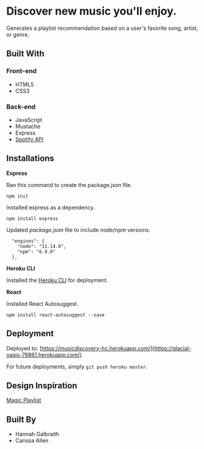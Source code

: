 # Discover new music you'll enjoy.

Generates a playlist recommendation based on a user's favorite song, artist, or genre.

## Built With
### Front-end
* HTML5
* CSS3
### Back-end
* JavaScript
* Mustache
* Express
* [Spotify API](https://developer.spotify.com/documentation/web-api/reference/browse/get-recommendations/)

## Installations

**Express**

Ran this command to create the package.json file.

`npm init`

Installed express as a dependency.

`npm install express`

Updated _package.json_ file to include node/npm versions.

```
  "engines": {
    "node": "11.14.0",
    "npm": "6.9.0"
  },
```

**Heroku CLI**

Installed the [Heroku CLI](https://devcenter.heroku.com/articles/getting-started-with-nodejs#set-up) for deployment.

**React**

Installed React Autosuggest.

`npm install react-autosuggest --save`

## Deployment

Deployed to: [https://musicdiscovery-hc.herokuapp.com/](https://glacial-oasis-76861.herokuapp.com/)

For future deployments, simply `git push heroku master`.

## Design Inspiration
[Magic Playlist](https://magicplaylist.co/)

## Built By
* Hannah Galbraith
* Carissa Allen
